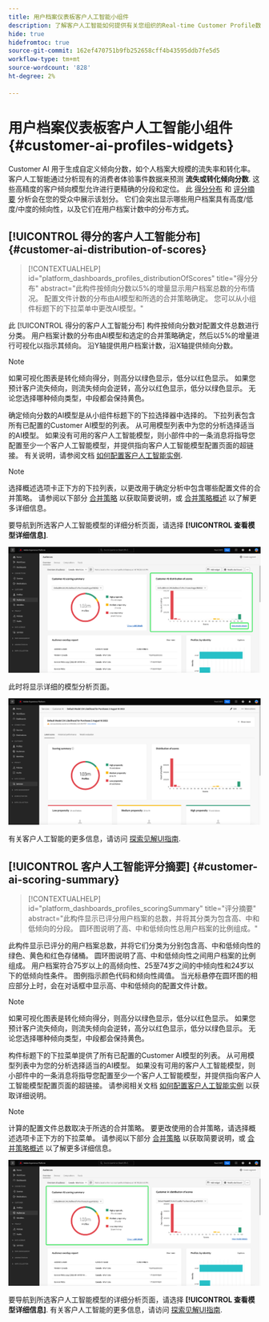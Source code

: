 ```yaml
---
title: 用户档案仪表板客户人工智能小组件
description: 了解客户人工智能如何提供有关您组织的Real-time Customer Profile数据的流失或倾向的重要见解。
hide: true
hidefromtoc: true
source-git-commit: 162ef470751b9fb252658cff4b43595ddb7fe5d5
workflow-type: tm+mt
source-wordcount: '828'
ht-degree: 2%

---
```


# 用户档案仪表板客户人工智能小组件 {#customer-ai-profiles-widgets}

Customer AI 用于生成自定义倾向分数，如个人档案大规模的流失率和转化率。客户人工智能通过分析现有的消费者体验事件数据来预测 **流失或转化倾向分数**. 这些高精度的客户倾向模型允许进行更精确的分段和定位。 此 [得分分布](#customer-ai-distribution-of-scores) 和 [评分摘要](#customer-ai-scoring-summary) 分析会在您的受众中展示该划分。 它们会突出显示哪些用户档案具有高度/低度/中度的倾向性，以及它们在用户档案计数中的分布方式。

<!-- 
The links when required:
* [[!UICONTROL Customer AI scoring summary]](#customer-ai-scoring-summary)
* [[!UICONTROL Customer AI distribution of scores]](#customer-ai-distribution-of-scores) 
-->

## [!UICONTROL 得分的客户人工智能分布] {#customer-ai-distribution-of-scores}

>[!CONTEXTUALHELP]
>id="platform_dashboards_profiles_distributionOfScores"
>title="得分分布"
>abstract="此构件按倾向分数以5%的增量显示用户档案总数的分布情况。 配置文件计数的分布由AI模型和所选的合并策略确定。 您可以从小组件标题下的下拉菜单中更改AI模型。"

此 [!UICONTROL 得分的客户人工智能分布] 构件按倾向分数对配置文件总数进行分类。 用户档案计数的分布由AI模型和选定的合并策略确定，然后以5%的增量进行可视化以指示其倾向。 沿Y轴提供用户档案计数，沿X轴提供倾向分数。

>[!NOTE]
>
>如果可视化图表是转化倾向得分，则高分以绿色显示，低分以红色显示。 如果您预计客户流失倾向，则流失倾向会逆转，高分以红色显示，低分以绿色显示。 无论您选择哪种倾向类型，中段都会保持黄色。

确定倾向分数的AI模型是从小组件标题下的下拉选择器中选择的。 下拉列表包含所有已配置的Customer AI模型的列表。 从可用模型列表中为您的分析选择适当的AI模型。 如果没有可用的客户人工智能模型，则小部件中的一条消息将指导您配置至少一个客户人工智能模型，并提供指向客户人工智能模型配置页面的超链接。 有关说明，请参阅文档 [如何配置客户人工智能实例](../../intelligent-services/customer-ai/user-guide/configure.md).

>[!NOTE]
>
>选择概述选项卡正下方的下拉列表，以更改用于确定分析中包含哪些配置文件的合并策略。 请参阅以下部分 [合并策略](#merge-policies) 以获取简要说明，或 [合并策略概述](../../profile/merge-policies/overview.md) 以了解更多详细信息。

要导航到所选客户人工智能模型的详细分析页面，请选择 **[!UICONTROL 查看模型详细信息]**.

![包含的Experience Platform受众功能板 [!UICONTROL 得分的客户人工智能分布] 构件和 [!UICONTROL 查看模型详细信息] 突出显示。](../images/segments/customer-ai-distribution-of-scores.png)

此时将显示详细的模型分析页面。

![客户人工智能的分析页面。](../images/profiles/customer-ai-insights-page.png)

有关客户人工智能的更多信息，请访问 [探索见解UI指南](../../intelligent-services/customer-ai/user-guide/discover-insights.md).

## [!UICONTROL 客户人工智能评分摘要] {#customer-ai-scoring-summary}

>[!CONTEXTUALHELP]
>id="platform_dashboards_profiles_scoringSummary"
>title="评分摘要"
>abstract="此构件显示已评分用户档案的总数，并将其分类为包含高、中和低倾向的分段。 圆环图说明了高、中和低倾向性总用户档案的比例组成。"

此构件显示已评分的用户档案总数，并将它们分类为分别包含高、中和低倾向性的绿色、黄色和红色存储桶。 圆环图说明了高、中和低倾向性之间用户档案的比例组成。 用户档案符合75岁以上的高倾向性、25至74岁之间的中倾向性和24岁以下的低倾向性条件。 图例指示颜色代码和倾向性阈值。 当光标悬停在圆环图的相应部分上时，会在对话框中显示高、中和低倾向的配置文件计数。

>[!NOTE]
>
>如果可视化图表是转化倾向得分，则高分以绿色显示，低分以红色显示。 如果您预计客户流失倾向，则流失倾向会逆转，高分以红色显示，低分以绿色显示。 无论您选择哪种倾向类型，中段都会保持黄色。

构件标题下的下拉菜单提供了所有已配置的Customer AI模型的列表。 从可用模型列表中为您的分析选择适当的AI模型。 如果没有可用的客户人工智能模型，则小部件中的一条消息将指导您配置至少一个客户人工智能模型，并提供指向客户人工智能模型配置页面的超链接。 请参阅相关文档 [如何配置客户人工智能实例](../../intelligent-services/customer-ai/user-guide/configure.md) 以获取详细说明。

>[!NOTE]
>
>计算的配置文件总数取决于所选的合并策略。 要更改使用的合并策略，请选择概述选项卡正下方的下拉菜单。 请参阅以下部分 [合并策略](#merge-policies) 以获取简要说明，或 [合并策略概述](../../profile/merge-policies/overview.md) 以了解更多详细信息。

![突出显示具有客户人工智能评分摘要构件的Experience Platform受众仪表板。](../images/segments/customer-ai-scoring-summary.png)

要导航到所选客户人工智能模型的详细分析页面，请选择 **[!UICONTROL 查看模型详细信息]**. 有关客户人工智能的更多信息，请访问 [探索见解UI指南](../../intelligent-services/customer-ai/user-guide/discover-insights.md).